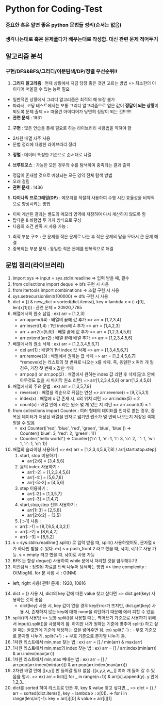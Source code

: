 # Python for Coding-Test

### 중요한 혹은 알면 좋은 python 문법들 정리(순서는 없음) 
### 생각나는대로 혹은 문제풀다가 배우는대로 작성함. 대신 관련 문제 적어두기

## 알고리즘 분석
### 구현/DFS&BFS/그리디/이분탐색/DP/정렬 우선순위!!
1. **그리디 알고리즘** : 현재 상황에서 지금 당장 좋은 것만 고르는 방법 => 최소한의 아이디어 떠올릴 수 있는 능력 필요
- 일반적인 상황에서 그리디 알고리즘은 최적의 해 보장 불가
- 따라서, 코딩 테스트에서는 보통 그리디 알고리즘으로 얻은 값이 **정답이 되는 상황**이 되도록 문제 출제 => 떠올린 아이디어가 당연히 정답이 되는 것!!!!!!!
- **관련 문제** : 1931
  
2. **구현** : 많은 연습을 통해 필요로 하는 라이브러리 사용법을 익혀야 함
- 2차원 배열 자주 사용
- 문법 정리에 다양한 라이브러리 정리

3. **정렬** : 데이터 특정한 기준으로 순서대로 나열

4. **브루트포스** : 가능한 모든 경우의 수를 탐색하여 충족되는 결과 출력
- 정답이 존재할 것으로 예상되는 모든 영역 전체 탐색 방법
- 오래 걸림
- **관련 문제** : 1436

5. **다이나믹 프로그래밍(DP)** : 메모리를 적절히 사용하여 수행 시간 효율성을 비약적으로 향상시키는 방법
- 이미 계산된 결과는 별도의 메모리 영역에 저장하여 다시 계산하지 않도록 함
- 탑다운 & 바텀업 두 가지 방식으로 구성
- 다음의 조건 만족 시 사용 가능 : 
1) 최적 부분 구조 : 큰 문제를 작은 문제로 나눈 후 작은 문제의 답을 모아서 큰 문제 해결
2) 중복되는 부분 문제 : 동일한 작은 문제를 반복적으로 해결
  
## 문법 정리(라이브러리)
1) import sys => input = sys.stdin.readline => 입력 받을 때, 필수
2) from collections import deque => bfs 구현 시 사용
3) from itertools import combinations => 조합 구현 시 사용
4) sys.setrecursionlimit(100000) => dfs 구현 시 사용
5) dict = {} & new_dict = sorted(dict.items(), key = lambda x = (-x[0], len(x[1]))) : 관련 문제 = 20920,7785
6) 배열에서의 원소 삽입 : ex) arr = [1,2,3]
   - arr.append(4) : 배열의 끝에 값 추가 => arr = [1,2,3,4]
   - arr.insert(1,4) : 1번 index에 4 추가 => arr = [1,4,2,3]
   - arr + arr2(=[5,6]) : 배열 끝에 값 추가 => arr = [1,2,3,4,5,6]
   - arr.extend(arr2) : 배열 끝에 배열 추가 => arr = [1,2,3,4,5,6]
7) 배열에서의 원소 삭제 : ex) arr = [1,2,3,4,5,6,7]
   - del arr[1] : 배열의 1번 index 값 삭제 => arr = [1,3,4,5,6,7]
   - arr.remove(3) : 배열에서 원하는 값 삭제 => arr = [1,2,4,5,6,7]  *remove(x)는 리스트의 첫 번쨰로 나오는 x를 삭제. 즉, 동일한 x 여러 개 일 경우, 가장 첫 번째 x 값만 삭제
   - arr.pop() or arr.pop(2) : 배열에서 원하는 index 값 리턴 후 삭제(괄호 안에 아무것도 없을 시 마지막 원소 리턴) => arr[1,2,3,4,5,6] or arr[1,2,4,5,6]
8) 배열에서의 주요 문법 : ex) arr = [1,3,5,7,9] 
   - reverse() : 배열을 역순으로 뒤집는 연산 => arr.reverse() = [9,7,5,3,1]
   - index(x) : 배열에 x 값 존재 시, x의 위치 리턴 => arr.index(5) = 2
   - count(x) : 배열 안에 x 라는 원소 몇 개 있는 지 리턴 => arr.count(3) = 1
9) from collections import Counter : 여러 형태의 데이터를 인자로 받는 경우, 중복된 데이터가 저장된 배열을 인자로 넘기면 원소가 몇 번씩 나오는지 저장된 객체 얻을 수 있음
    - ex) Counter(['red', 'blue', 'red', 'green', 'blue', 'blue']) => Counter({'blue': 3, 'red': 2, 'green': 1})
    - Counter("hello world") => Counter({'h': 1, 'e': 1, 'l': 3, 'o': 2, ' ': 1, 'w': 1, 'r': 1, 'd': 1})
10) 배열의 슬라이싱 사용하기 => ex) arr = [1,2,3,4,5,6,7,8] / arr[start:stop:step]
    1) start, stop 이용하기 :
       - arr[2:6] = [3,4,5,6]
    2) 음의 index 사용하기 :
       - arr[:-2] = [1,2,3,4,5,6]
       - arr[-4:] = [5,6,7,8]
       - arr[-5:-2] = [4,5,6]
    3) step 이용하기 :
       - arr[::2] = [1,3,5,7]
       - arr[::3] = [1,4,7]
    4) start,stop,step 전부 사용하기 :
       - arr[1::3] = [2,5,8]
       - arr[2:6:2] = [3,5]
    6) [::-1] 사용 : 
      - arr[::-1] = [8,7,6,5,4,3,2,1]
      - arr[::-2] = [8,6,4,2]
      - arr[::-3] = [8,5,2]
11) s = sys.stdin.readline().split() 로 입력 받을 때,
    split() 사용하였어도, 문자열 s가 하나만 받을 수 있다. 
    ex) s = push_front  2 라고 했을 때, s[0], s[1]로 사용 가능.
        s = empty 라고 했을 때, s[0]로 사용 가능
12) BFS 는 항상 deque() 사용하여 while 문에서 처리할 것을 염두해두기!
13) 이진탐색 : 정렬된 자료를 반씩 나누어 탐색하는 방법 => time complexity : O(MlogN). for 문 사용 시 : O(NM)
  - left, right 사용! 관련 문제 : 1920, 10816
14) dict = {} 사용 시, dict의 key 값에 따른 value 찾고 싶다면 => dict.get(key) 사용하는 것이 좋음
    - dict[key] 사용 시, key 값이 없을 경우 keyError가 뜨지만, dict.get(key) 사용 시, 존재하지 않는 key에 대해 none을 리턴하기 때문에 에러 피할 수 있음.
15) split()의 사용법 => 보통 split()을 사용할 때는, 띄어쓰기 기준으로 사용하기 위해서 input().split()을 사용하게 됨. 하지만 내가 원하는 기준에 맞추어 split() 하고 싶을 때는 괄호안에 기준에 해당하는 값을 넣어주면 됨. ex) split('-') : - 부호 기준으로 문자열 나누기. split('+') : + 부호 기준으로 문자열 나누기 등.
16) 1차원 리스트에서 min,max 찾는 법 : ex) arr = [] / min(arr) & max(arr)
17) 1차원 리스트에서 min,max의 index 찾는 법 : ex) arr = [] / arr.index(min(arr)) & arr.index(max(arr))
18) 1차원 리스트에서 min,max 빼내는 법 : ex) arr = [] / arr.pop(arr.index(min(arr))) & arr.pop(arr.index(max(arr)))
19) 2차원 배열 안에 [[x,y]] 만 들어갈 필요 없음. [[x,y,z,w,,,]] 여러 개 들어 갈 수 있음을 명시. => ex) arr = list([] for _ in range(n+1)) & arr[x].append(y). y 안에 1,2,3...
20) dict를 sorted 하여 리스트로 만든 후, key & value 찾고 싶다면,,, 
    => dict = {} / arr = sorted(dict.items(), key = lambda x : x[0]). => for i in range(len(arr)-1): key = arr[i][0] & value = arr[i][1] 
